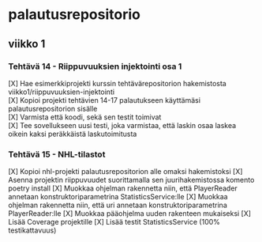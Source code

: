# palautusrepositorio

## viikko 1

### Tehtävä 14 - Riippuvuuksien injektointi osa 1
[X] Hae esimerkkiprojekti kurssin tehtävärepositorion hakemistosta viikko1/riippuvuuksien-injektointi                  
[X] Kopioi projekti tehtävien 14-17 palautukseen käyttämäsi palautusrepositorion sisälle                 
[X] Varmista että koodi, sekä sen testit toimivat             
[X] Tee sovellukseen uusi testi, joka varmistaa, että laskin osaa laskea oikein kaksi peräkkäistä laskutoimitusta                 

### Tehtävä 15 - NHL-tilastot
[X] Kopioi nhl-projekti palautusrepositorion alle omaksi hakemistoksi
[X] Asenna projektin riippuvuudet suorittamalla sen juurihakemistossa komento poetry install
[X] Muokkaa ohjelman rakennetta niin, että PlayerReader annetaan konstruktoriparametrina StatisticsService:lle 
[X] Muokkaa ohjelman rakennetta niin, että uri annetaan konstruktoriparametrina PlayerReader:lle
[X] Muokkaa pääohjelma uuden rakenteen mukaiseksi
[X] Lisää Coverage projektille
[X] Lisää testit StatisticsService (100% testikattavuus)
